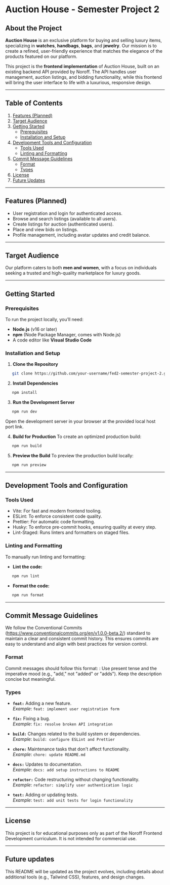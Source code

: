 # Auction House - Semester Project 2

## About the Project

**Auction House** is an exclusive platform for buying and selling luxury items, specializing in **watches**, **handbags**, **bags**, and **jewelry**. Our mission is to create a refined, user-friendly experience that matches the elegance of the products featured on our platform.

This project is the **frontend implementation** of Auction House, built on an existing backend API provided by Noroff. The API handles user management, auction listings, and bidding functionality, while this frontend will bring the user interface to life with a luxurious, responsive design.

---

## Table of Contents

1. [Features (Planned)](#features-planned)
2. [Target Audience](#target-audience)
3. [Getting Started](#getting-started)
   - [Prerequisites](#prerequisites)
   - [Installation and Setup](#installation-and-setup)
4. [Development Tools and Configuration](#development-tools-and-configuration)
   - [Tools Used](#tools-used)
   - [Linting and Formatting](#linting-and-formatting)
5. [Commit Message Guidelines](#commit-message-guidelines)
   - [Format](#format)
   - [Types](#types)
6. [License](#license)
7. [Future Updates](#future-updates)

---

## Features (Planned)

- User registration and login for authenticated access.
- Browse and search listings (available to all users).
- Create listings for auction (authenticated users).
- Place and view bids on listings.
- Profile management, including avatar updates and credit balance.

---

## Target Audience

Our platform caters to both **men and women**, with a focus on individuals seeking a trusted and high-quality marketplace for luxury goods.

---

## Getting Started

### Prerequisites

To run the project locally, you’ll need:

- **Node.js** (v16 or later)
- **npm** (Node Package Manager, comes with Node.js)
- A code editor like **Visual Studio Code**

### Installation and Setup

1. **Clone the Repository**

```bash
   git clone https://github.com/your-username/fed2-semester-project-2.git
```

2. **Install Dependencies**

```bash
   npm install
```

3. **Run the Development Server**

```bash
   npm run dev
```

Open the development server in your browser at the provided local host port link.

4. **Build for Production**
   To create an optimized production build:

```bash
   npm run build
```

5. **Preview the Build**
   To preview the production build locally:

```bash
   npm run preview
```

---

## Development Tools and Configuration

### Tools Used

- Vite: For fast and modern frontend tooling.
- ESLint: To enforce consistent code quality.
- Prettier: For automatic code formatting.
- Husky: To enforce pre-commit hooks, ensuring quality at every step.
- Lint-Staged: Runs linters and formatters on staged files.

### Linting and Formatting

To manually run linting and formatting:

- **Lint the code:**

```bash
   npm run lint
```

- **Format the code:**

```bash
   npm run format
```

---

## Commit Message Guidelines

We follow the Conventional Commits (https://www.conventionalcommits.org/en/v1.0.0-beta.2/) standard to maintain a clear and consistent commit history. This ensures commits are easy to understand and align with best practices for version control.

### Format

Commit messages should follow this format:
<type>: <short description>
Use present tense and the imperative mood (e.g., "add," not "added" or "adds").
Keep the description concise but meaningful.

### Types

- **`feat:`** Adding a new feature.  
  _Example_: `feat: implement user registration form`

- **`fix:`** Fixing a bug.  
  _Example_: `fix: resolve broken API integration`

- **`build:`** Changes related to the build system or dependencies.  
  _Example_: `build: configure ESLint and Prettier`

- **`chore:`** Maintenance tasks that don't affect functionality.  
  _Example_: `chore: update README.md`

- **`docs:`** Updates to documentation.  
  _Example_: `docs: add setup instructions to README`

- **`refactor:`** Code restructuring without changing functionality.  
  _Example_: `refactor: simplify user authentication logic`

- **`test:`** Adding or updating tests.  
  _Example_: `test: add unit tests for login functionality`

---

## License

This project is for educational purposes only as part of the Noroff Frontend Development curriculum. It is not intended for commercial use.

---

## Future updates

This README will be updated as the project evolves, including details about additional tools (e.g., Tailwind CSS), features, and design changes.
